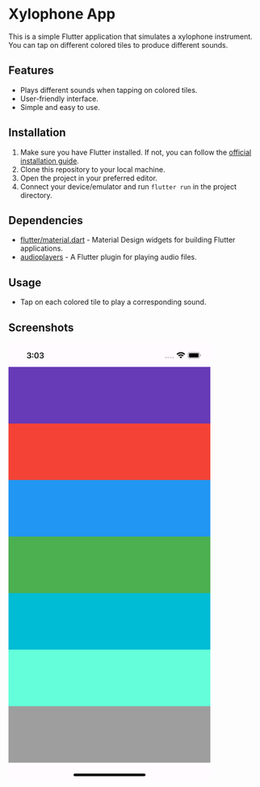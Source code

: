 # Xylophone App

This is a simple Flutter application that simulates a xylophone instrument. You can tap on different colored tiles to produce different sounds.

## Features

- Plays different sounds when tapping on colored tiles.
- User-friendly interface.
- Simple and easy to use.

## Installation

1. Make sure you have Flutter installed. If not, you can follow the [official installation guide](https://flutter.dev/docs/get-started/install).
2. Clone this repository to your local machine.
3. Open the project in your preferred editor.
4. Connect your device/emulator and run `flutter run` in the project directory.

## Dependencies

- [flutter/material.dart](https://api.flutter.dev/flutter/material/material-library.html) - Material Design widgets for building Flutter applications.
- [audioplayers](https://pub.dev/packages/audioplayers) - A Flutter plugin for playing audio files.

## Usage

- Tap on each colored tile to play a corresponding sound.

## Screenshots

<img src="screenshots/screenshot.png" alt="Screenshot 1" width="400" />


